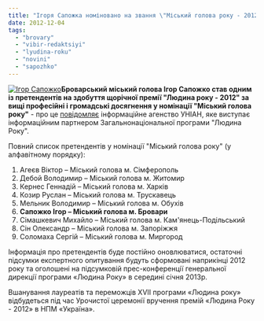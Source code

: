```yaml
---
title: "Ігоря Сапожка номіновано на звання \"Міський голова року - 2012\""
date: 2012-12-04
tags: 
  - "brovary"
  - "vibir-redaktsiyi"
  - "lyudina-roku"
  - "novini"
  - "sapozhko"
---
```


[![](https://mpz.brovary.org/wp-content/uploads/2012/12/P1060040.jpg "Ігор Сапожко")](https://mpz.brovary.org/wp-content/uploads/2012/12/P1060040.jpg)**Броварський міський голова Ігор Сапожко став одним із претендентів на здобуття щорічної премії "Людина року - 2012" за вищі професійні і громадські досягнення у номінації "Міський голова року"** - про це [повідомляє](http://www.unian.ua/news/535573-pretendentami-na-titul-lyudina-roku-2012-stali-vidomi-politiki-ta-skandalni-meri.html) інформаційне агенство УНІАН, яке виступає інформаційним партнером Загальнонаціональної програми "Людина Року".

Повний список претендентів у номінації "Міський голова року" (у алфавітному порядку):

1. Агеєв Віктор – Міський голова м. Сімферополь
2. Дебой Володимир – Міський голова м. Житомир
3. Кернес Геннадій – Міський голова м. Харків
4. Козир Руслан – Міський голова м. Трускавець
5. Мельник Володимир – Міський голова м. Обухів
6. **Сапожко Ігор – Міський голова м. Бровари**
7. Сімашкевич Михайло – Міський голова м. Кам'янець-Подільський
8. Сін Олександр – Міський голова м. Запоріжжя
9. Соломаха Сергій – Міський голова м. Миргород

Інформація про претендентів буде постійно оновлюватися, остаточні підсумки експертного опитування будуть сформовані наприкінці 2012 року та оголошені на підсумковій прес-конференції генеральної дирекції програми «Людина Року» в середині січня 2013р.

Вшанування лауреатів та переможців XVII програми «Людина року» відбудеться під час Урочистої церемонії вручення премій «Людина Року - 2012» в НПМ «Україна».

